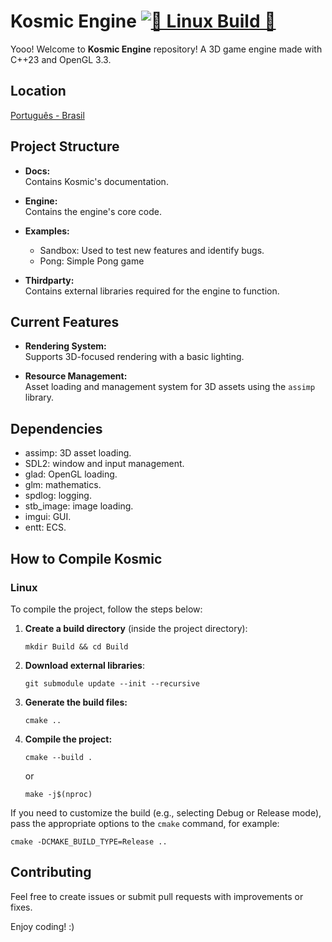# Kosmic Engine [![🐧 Linux Build 🐧](https://github.com/soosora/kosmicengine/actions/workflows/cmake-multi-platform.yml/badge.svg)](https://github.com/soosora/kosmicengine/actions/workflows/cmake-multi-platform.yml)

Yooo! Welcome to **Kosmic Engine** repository! A 3D game engine made with C++23 and OpenGL 3.3.

## Location

[Português - Brasil](Docs/pt_BR/README.md)

## Project Structure

- **Docs:**  
    Contains Kosmic's documentation.

- **Engine:**  
    Contains the engine's core code.

- **Examples:**  
    - Sandbox: Used to test new features and identify bugs.
    - Pong: Simple Pong game

- **Thirdparty:**  
    Contains external libraries required for the engine to function.

## Current Features

- **Rendering System:**  
    Supports 3D-focused rendering with a basic lighting.

- **Resource Management:**  
    Asset loading and management system for 3D assets using the `assimp` library.

## Dependencies

- assimp: 3D asset loading.
- SDL2: window and input management.
- glad: OpenGL loading.
- glm: mathematics.
- spdlog: logging.
- stb_image: image loading.
- imgui: GUI.
- entt: ECS.

## How to Compile Kosmic

### Linux

To compile the project, follow the steps below:

1. **Create a build directory** (inside the project directory):

     ```
     mkdir Build && cd Build
     ```

2. **Download external libraries**:

     ```
     git submodule update --init --recursive
     ```

3. **Generate the build files:**

     ```
     cmake ..
     ```

4. **Compile the project:**

     ```
     cmake --build .
     ```

     or

     ```
     make -j$(nproc)
     ```

If you need to customize the build (e.g., selecting Debug or Release mode), pass the appropriate options to the `cmake` command, for example:

```
cmake -DCMAKE_BUILD_TYPE=Release ..
```

## Contributing

Feel free to create issues or submit pull requests with improvements or fixes.  

Enjoy coding! :)
